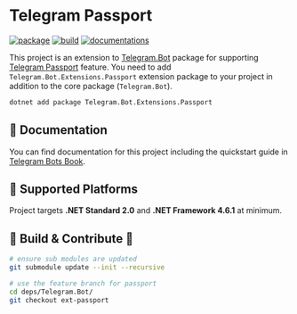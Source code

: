 # Telegram Passport

[![package](https://img.shields.io/nuget/v/Telegram.Bot.Extensions.Passport.svg?style=flat-square)](https://www.nuget.org/packages/Telegram.Bot.Extensions.Passport)
[![build](https://img.shields.io/appveyor/tests/poulad/telegram-bot-extensions-passport/master.svg?style=flat-square)](https://ci.appveyor.com/project/poulad/telegram-bot-extensions-passport)
[![documentations](https://img.shields.io/badge/docs-book-orange.svg?style=flat-square)](https://telegrambots.github.io/book/4/passport)

This project is an extension to [Telegram.Bot] package for supporting [Telegram Passport] feature.
You need to add `Telegram.Bot.Extensions.Passport` extension package to your project
in addition to the core package (`Telegram.Bot`).

```bash
dotnet add package Telegram.Bot.Extensions.Passport
```

## 📖 Documentation

You can find documentation for this project including the quickstart guide in [Telegram Bots Book].

## 🚧 Supported Platforms

Project targets **.NET Standard 2.0** and **.NET Framework 4.6.1** at minimum.

## 🔨 Build & Contribute 👋

```bash
# ensure sub modules are updated
git submodule update --init --recursive

# use the feature branch for passport
cd deps/Telegram.Bot/
git checkout ext-passport
```

[Telegram.Bot]: https://github.com/TelegramBots/Telegram.Bot
[Telegram Passport]: https://telegram.org/blog/passport
[Telegram Bots Book]: https://telegrambots.github.io/book/4/passport
